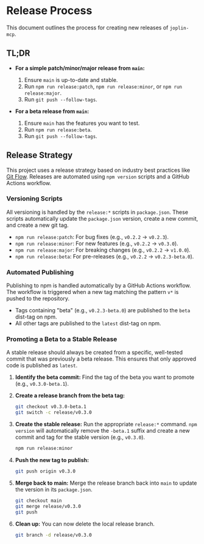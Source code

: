 # Release Process

This document outlines the process for creating new releases of `joplin-mcp`.

## TL;DR

- **For a simple patch/minor/major release from `main`:**
  1. Ensure `main` is up-to-date and stable.
  2. Run `npm run release:patch`, `npm run release:minor`, or `npm run release:major`.
  3. Run `git push --follow-tags`.

- **For a beta release from `main`:**
  1. Ensure `main` has the features you want to test.
  2. Run `npm run release:beta`.
  3. Run `git push --follow-tags`.

## Release Strategy

This project uses a release strategy based on industry best practices like [Git Flow](https://www.atlassian.com/git/tutorials/comparing-workflows/gitflow-workflow). Releases are automated using `npm version` scripts and a GitHub Actions workflow.

### Versioning Scripts

All versioning is handled by the `release:*` scripts in `package.json`. These scripts automatically update the `package.json` version, create a new commit, and create a new git tag.

- `npm run release:patch`: For bug fixes (e.g., `v0.2.2` -> `v0.2.3`).
- `npm run release:minor`: For new features (e.g., `v0.2.2` -> `v0.3.0`).
- `npm run release:major`: For breaking changes (e.g., `v0.2.2` -> `v1.0.0`).
- `npm run release:beta`: For pre-releases (e.g., `v0.2.2` -> `v0.2.3-beta.0`).

### Automated Publishing

Publishing to npm is handled automatically by a GitHub Actions workflow. The workflow is triggered when a new tag matching the pattern `v*` is pushed to the repository.

- Tags containing "beta" (e.g., `v0.2.3-beta.0`) are published to the `beta` dist-tag on npm.
- All other tags are published to the `latest` dist-tag on npm.

### Promoting a Beta to a Stable Release

A stable release should always be created from a specific, well-tested commit that was previously a beta release. This ensures that only approved code is published as `latest`.

1.  **Identify the beta commit:** Find the tag of the beta you want to promote (e.g., `v0.3.0-beta.1`).

2.  **Create a release branch from the beta tag:**

    ```bash
    git checkout v0.3.0-beta.1
    git switch -c release/v0.3.0
    ```

3.  **Create the stable release:** Run the appropriate `release:*` command. `npm version` will automatically remove the `-beta.1` suffix and create a new commit and tag for the stable version (e.g., `v0.3.0`).

    ```bash
    npm run release:minor
    ```

4.  **Push the new tag to publish:**

    ```bash
    git push origin v0.3.0
    ```

5.  **Merge back to main:** Merge the release branch back into `main` to update the version in its `package.json`.

    ```bash
    git checkout main
    git merge release/v0.3.0
    git push
    ```

6.  **Clean up:** You can now delete the local release branch.
    ```bash
    git branch -d release/v0.3.0
    ```

